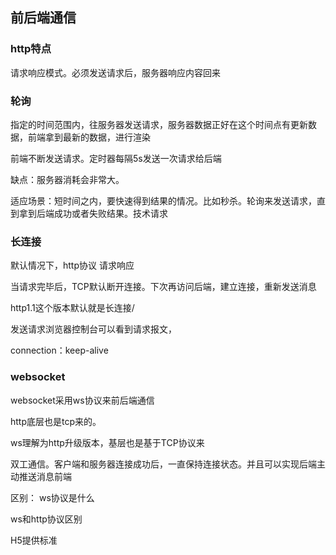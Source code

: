 ## 前后端通信

### http特点

请求响应模式。必须发送请求后，服务器响应内容回来

### 轮询

指定的时间范围内，往服务器发送请求，服务器数据正好在这个时间点有更新数据，前端拿到最新的数据，进行渲染

前端不断发送请求。定时器每隔5s发送一次请求给后端

缺点：服务器消耗会非常大。

适应场景：短时间之内，要快速得到结果的情况。比如秒杀。轮询来发送请求，直到拿到后端成功或者失败结果。技术请求

### 长连接

默认情况下，http协议 请求响应

当请求完毕后，TCP默认断开连接。下次再访问后端，建立连接，重新发送消息

http1.1这个版本默认就是长连接/

发送请求浏览器控制台可以看到请求报文，

connection：keep-alive

### websocket

websocket采用ws协议来前后端通信

http底层也是tcp来的。

ws理解为http升级版本，基层也是基于TCP协议来

双工通信。客户端和服务器连接成功后，一直保持连接状态。并且可以实现后端主动推送消息前端

区别：
ws协议是什么

ws和http协议区别

H5提供标准
